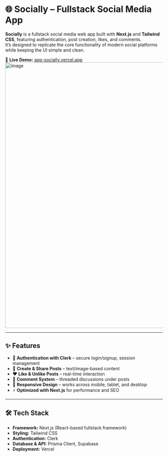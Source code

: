 # 🌐 Socially – Fullstack Social Media App

**Socially** is a fullstack social media web app built with **Next.js** and **Tailwind CSS**, featuring authentication, post creation, likes, and comments.  
It’s designed to replicate the core functionality of modern social platforms while keeping the UI simple and clean.

🔗 **Live Demo:** [app-socially.vercel.app](https://app-socially.vercel.app/)
<img width="1919" height="848" alt="image" src="https://github.com/user-attachments/assets/31af3e70-eccb-4ffd-9ee0-622ce3fb07c4" />

---

## ✨ Features

- 🔑 **Authentication with Clerk** – secure login/signup, session management  
- 📝 **Create & Share Posts** – text/image-based content  
- ❤️ **Like & Unlike Posts** – real-time interaction  
- 💬 **Comment System** – threaded discussions under posts  
- 📱 **Responsive Design** – works across mobile, tablet, and desktop  
- ⚡ **Optimized with Next.js** for performance and SEO  

---

## 🛠️ Tech Stack

- **Framework:** Next.js (React-based fullstack framework)  
- **Styling:** Tailwind CSS  
- **Authentication:** Clerk  
- **Database & API:** Prisma Client, Supabase  
- **Deployment:** Vercel  
